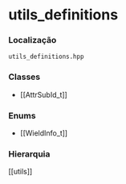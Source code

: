 # utils_definitions

### Localização
`utils_definitions.hpp`

### Classes
- [[AttrSubId_t]]

### Enums
- [[WieldInfo_t]]

### Hierarquia
[[utils]]
